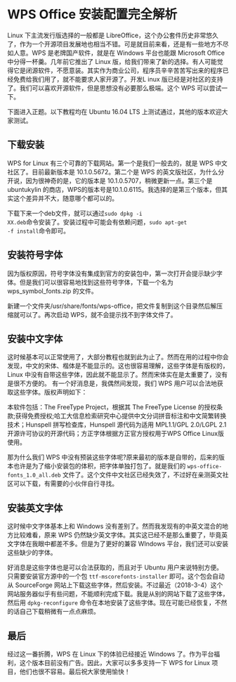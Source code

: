 # WPS Office 安装配置完全解析
Linux 下主流发行版选择的一般都是 LibreOffice，这个办公套件历史非常悠久了，作为一个开源项目发展地也相当不错。可是就目前来看，还是有一些地方不尽如人意。WPS 是老牌国产软件，就是在 Windows 平台也能跟 Microsoft Office 中分得一杯羹。几年前它推出了 Linux 版，给我们带来了新的选择。有人可能觉得它是闭源软件，不愿意装。其实作为商业公司，程序员辛辛苦苦写出来的程序已经免费给我们用了，就不能要求人家开源了。开发L inux 版已经是对社区的支持了。我们可以喜欢开源软件，但是思想没有必要那么极端。这个 WPS 可以尝试一下。

下面进入正题。以下教程均在 Ubuntu 16.04 LTS 上测试通过，其他的版本欢迎大家测试。

## 下载安装
WPS for Linux 有三个可靠的下载网站。第一个是我们一般去的，就是 WPS 中文社区了。目前最新版本是 10.1.0.5672。第二个是 WPS 的英文版社区，为什么分开说，因为很神奇的是，它的版本是 10.1.0.5707，稍微更新一点。第三个是 ubuntukylin 的商店，WPS的版本号是10.1.0.6115。我选择的是第三个版本，但其实这个差异并不大，随意哪个都可以的。


下载下来一个deb文件，就可以通过<code>sudo dpkg -i XX.deb</code>命令安装了。安装过程中可能会有依赖问题，<code>sudo apt-get -f install</code>命令即可。

## 安装符号字体
因为版权原因，符号字体没有集成到官方的安装包中，第一次打开会提示缺少字体。但是我们可以很容易地找到这些符号字体，下载一个名为 wps_symbol_fonts.zip 的文件。

新建一个文件夹/usr/share/fonts/wps-office，把文件复制到这个目录然后解压缩就可以了。再次启动 WPS，就不会提示找不到字体文件了。

## 安装中文字体
这时候基本可以正常使用了，大部分教程也就到此为止了。然而在用的过程中你会发现，中文的宋体、楷体是不能显示的。这也很容易理解，这些字体是有版权的，Linux 中没有自带这些字体，因此就不能显示了。然而宋体实在是太重要了，没有是很不方便的。
有一个好消息是，我偶然间发现，我们 WPS 用户可以合法地获取这些字体。版权声明如下：


本软件包括：The FreeType Project，根据其 The FreeType License 的授权条款;获得免费授权;哈工大信息检索研究中心提供中文分词拼音标注和中文简繁转换技术；Hunspell 拼写检查库，Hunspell 源代码为适用 MPL1.1/GPL 2.0/LGPL 2.1 开源许可协议的开源代码；方正字体根据方正官方授权用于WPS Office Linux版使用。


那为什么我们 WPS 中没有预装这些字体呢?原来最初的版本是自带的，后来的版本也许是为了缩小安装包的体积，把字体单独打包了。就是我们的 `wps-office-fonts_1.0_all.deb` 文件了。这个文件中文社区已经失效了，不过好在亲测英文社区可以下载，有需要的小伙伴自行寻找。

## 安装英文字体
这时候中文字体基本上和 Windows 没有差别了。然而我发现有的中英文混合的地方比较难看，原来 WPS 仍然缺少英文字体。其实这已经不是那么重要了，毕竟英文字体在我眼中都差不多。但是为了更好的兼容 WIndows 平台，我们还可以安装这些缺少的字体。

好消息是这些字体也是可以合法获取的，而且对于 Ubuntu 用户来说特别方便。只需要安装官方源中的一个包 `ttf-mscorefonts-installer` 即可。这个包会自动从 SourceForge 网站上下载这些字体，然后安装。不过最近（2018-3-4）这个网站服务器似乎有些问题，不能顺利完成下载。我是从别的网站下载了这些字体，然后用 `dpkg-reconfigure` 命令在本地安装了这些字体。现在可能已经恢复，不然的话自己下载稍微有一点点麻烦。

## 最后
经过这一番折腾，WPS 在 Linux 下的体验已经接近 Windows 了。作为平台福利，这个版本目前没有广告。因此，大家可以多多支持一下 WPS for Linux 项目，他们也很不容易。最后祝大家使用愉快！

